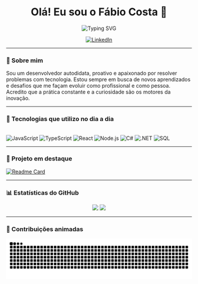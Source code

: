 <h1 align="center">Olá! Eu sou o Fábio Costa 👋</h1>

<p align="center">
  <img src="https://readme-typing-svg.demolab.com?font=Fira+Code&size=24&pause=1000&color=F75C7E&center=true&vCenter=true&width=435&lines=Desenvolvedor+Full+Stack;Apaixonado+por+tecnologia;Em+constante+evolução" alt="Typing SVG" />
</p>

<p align="center">
  <a href="https://www.linkedin.com/in/fabio-costa-silva-/">
    <img src="https://img.shields.io/badge/LinkedIn-0077B5?style=for-the-badge&logo=linkedin&logoColor=white" alt="LinkedIn">
  </a>
</p>

---

### 🚀 Sobre mim

Sou um desenvolvedor autodidata, proativo e apaixonado por resolver problemas com tecnologia. Estou sempre em busca de novos aprendizados e desafios que me façam evoluir como profissional e como pessoa. Acredito que a prática constante e a curiosidade são os motores da inovação.

---

### 🧰 Tecnologias que utilizo no dia a dia

<div style="display: inline-block"><br/>
  <img alt="JavaScript" src="https://img.shields.io/badge/JavaScript-F7DF1E?style=for-the-badge&logo=javascript&logoColor=black"/>
  <img alt="TypeScript" src="https://img.shields.io/badge/TypeScript-007ACC?style=for-the-badge&logo=typescript&logoColor=white"/>
  <img alt="React" src="https://img.shields.io/badge/React-20232A?style=for-the-badge&logo=react&logoColor=61DAFB"/>
  <img alt="Node.js" src="https://img.shields.io/badge/Node.js-43853D?style=for-the-badge&logo=node.js&logoColor=white"/>
  <img alt="C#" src="https://img.shields.io/badge/C%23-239120?style=for-the-badge&logo=c-sharp&logoColor=white"/>
  <img alt=".NET" src="https://img.shields.io/badge/.NET-512BD4?style=for-the-badge&logo=dotnet&logoColor=white"/>
  <img alt="SQL" src="https://img.shields.io/badge/SQL-4479A1?style=for-the-badge&logo=sql&logoColor=white"/>
</div>

---

### 📌 Projeto em destaque

[![Readme Card](https://github-readme-stats.vercel.app/api/pin/?username=fabiocosta123&repo=Instituto_Anexa&theme=radical)](https://github.com/fabiocosta123/Instituto_Anexa)

---

### 📊 Estatísticas do GitHub

<div align="center">
  <img height="180em" src="https://github-readme-stats.vercel.app/api?username=fabiocosta123&show_icons=true&theme=radical"/>
  <img height="180em" src="https://github-readme-stats.vercel.app/api/top-langs/?username=fabiocosta123&layout=compact&theme=radical"/>
</div>

---

### 🐍 Contribuições animadas

![snake gif](https://github.com/fabiocosta123/fabiocosta123/blob/output/github-contribution-grid-snake.svg)
